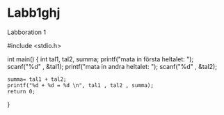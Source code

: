 # Labb1ghj
Labboration 1 

#include <stdio.h> 

int main()
{
    int tal1, tal2, summa; 
    printf("mata in första heltalet: "); 
    scanf("%d" ,  &tal1); 
    printf("mata in andra heltalet: "); 
    scanf("%d" ,  &tal2); 
    
    summa= tal1 + tal2; 
    printf("%d + %d = %d \n", tal1 , tal2 , summa); 
    return 0; 
    
 }
